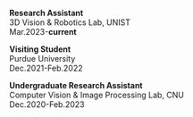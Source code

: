 <div class="paper">
    <p>
        <b>Research Assistant</b><br>
        3D Vision & Robotics Lab, UNIST<br>
        Mar.2023-<b>current</b><br>
    </p>
</div>
<div class="paper">
    <p>
        <b>Visiting Student</b><br>
        Purdue University<br>
        Dec.2021-Feb.2022<br>
    </p>
</div>
<div class="paper">
    <p>
        <b>Undergraduate Research Assistant</b><br>
        Computer Vision & Image Processing Lab, CNU<br>
        Dec.2020-Feb.2023<br>
    </p>
</div>